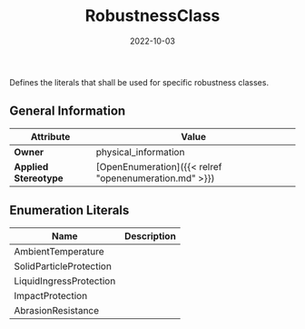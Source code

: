 ﻿---
title: RobustnessClass
toc: false
type: specs
date: "2022-10-03"
draft: false
specification: VEC
version: 2.0.1
documentType: "Recommendation"
elementType: Class
classes:
  - RobustnessClass
menu_name: vec-2.0.1
---
<p> Defines the literals that shall be used for specific robustness classes.      </p>

## General Information

| Attribute               | Value |
|-------------------------|-------|
| **Owner**               | physical_information |
| **Applied Stereotype**  | [OpenEnumeration]({{< relref "openenumeration.md" >}})<br/>  |

## Enumeration Literals
| Name          | **Description** |
|---------------|-----------------|
| AmbientTemperature |  |
| SolidParticleProtection |  |
| LiquidIngressProtection |  |
| ImpactProtection |  |
| AbrasionResistance |  |
